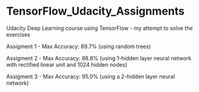 # TensorFlow_Udacity_Assignments
Udacity Deep Learning course using TensorFlow  - my attempt to solve the exercises

Assigment 1 - Max Accuracy: 89.7% (using random trees)

Assigment 2 - Max Accuracy: 88.8% (using 1-hidden layer neural network with rectified linear unit and 1024 hidden nodes)

Assigment 3 - Max Accuracy: 95.0% (using a 2-hidden layer neural network)



